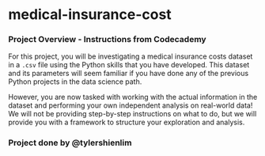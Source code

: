 # medical-insurance-cost
 
### Project Overview - Instructions from Codecademy

For this project, you will be investigating a medical insurance costs dataset in a `.csv` file using the Python skills that you have developed. This dataset and its parameters will seem familiar if you have done any of the previous Python projects in the data science path.

However, you are now tasked with working with the actual information in the dataset and performing your own independent analysis on real-world data! We will not be providing step-by-step instructions on what to do, but we will provide you with a framework to structure your exploration and analysis.

### Project done by @tylershienlim

